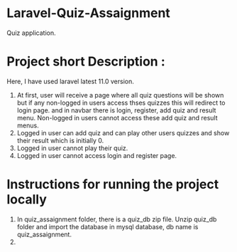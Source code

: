 # Laravel-Quiz-Assaignment
Quiz application.

# Project short Description :

Here, I have used laravel latest 11.0 version.
1. At first, user will receive a page where all quiz questions will be shown but if any non-logged in users access thses quizzes this will redirect to login page. and in navbar there is login, register, add quiz and result menu. Non-logged in users cannot access these add quiz and result menus.
2. Logged in user can add quiz and can play other users quizzes and show their result which is initially 0. 
3. Logged in user cannot play their quiz.
4. Logged in user cannot access login and register page.

# Instructions for running the project locally

1. In quiz_assaignment folder, there is a quiz_db zip file. Unzip quiz_db folder and import the database in mysql database, db name is quiz_assaignment.
2. 